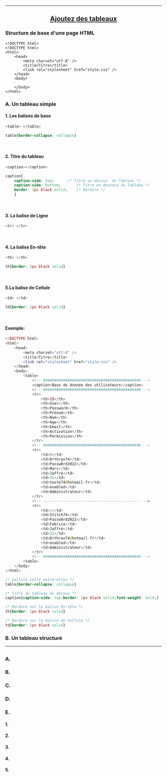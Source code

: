 ---------------------------------------------------------------------------------------------------------------------------------------------------------------
## <p align='center'> [Ajoutez des tableaux](https://openclassrooms.com/fr/courses/1603881-apprenez-a-creer-votre-site-web-avec-html5-et-css3/1606851-ajoutez-des-tableaux)</p>


### Structure de base d'une page HTML
```
<!DOCTYPE html>
<!DOCTYPE html>
<html>
	<head>
		<meta charset="utf-8" />
		<title>Titre</title>
		<link rel="stylesheet" href="style.css" />
	</head>
	<body>

	</body>
</html>
```


### A. Un tableau simple



#### 1. Les balises de base
```php
<table> </table>
```
```css
table{border-collapse: collapse}
```

<br />

#### 2. Titre du tableau
```php
<caption></caption>
```
```css
caption{
	caption-side: top;		/* Titre au-dessus  du Tableau */
	caption-side: bottom;		/* Titre en-dessous du Tableau */
	border: 1px black solid;	/* Bordure */
	}
```

<br />

#### 3. La balise de Ligne
```php
<tr> </tr>
```

<br />

#### 4. La balise En-tête
```php
<th> </th>
```
```css
th{border: 1px black solid}
```

<br />

#### 5.La balise de Cellule
```php
<td> </td>
```
```css
td{border: 1px black solid}
```

<br />


#### Exemple:
```php
<!DOCTYPE html>
<html>
	<head>
		<meta charset="utf-8" />
		<title>Titre</title>
		<link rel="stylesheet" href="style.css" />
	</head>
	<body>
		<table>
			<!-- ############################################ -->
			<caption>Base de donnée des utilisateurs</caption>
			<!-- ############################################ -->
			<tr>
				<th>ID</th>
				<th>User</th>
				<th>Password</th>
				<th>Prénom</th>
				<th>Nom</th>
				<th>Age</th>
				<th>Email</th>
				<th>Activation</th>
				<th>Permission</th>
			</tr>
			<!-- ############################################ -->
			<tr>
				<td>0</td>
				<td>Drthrax74</td>
				<td>Passw0rd2022</td>
				<td>Marc</td>
				<td>Jaffré</td>
				<td>31</td>
				<td>teste74@hotmail.fr</td>
				<td>enabled</td>
				<td>Administrateur</td>
			</tr>
			<!-- -------------------------------------------- -->
			<tr>
				<td>1</td>
				<td>Stitch74</td>
				<td>Passw0rd2022</td>
				<td>Fabrice</td>
				<td>Jaffré</td>
				<td>31</td>
				<td>Drthrax74@hotmail.fr</td>
				<td>enabled</td>
				<td>Administrateur</td>
			</tr>
			<!-- ############################################ -->
		<table>
	</body>
</html>
```
```css
/* Cellule collé entre-elles */
table{border-collapse: collapse}

/* Titre du tableau au dessus */
caption{caption-side: top;border: 1px black solid;font-weight: bold;}

/* Bordure sur la balise En-tête */
th{border: 1px black solid}

/* Bordure sur la balise de Cellule */
td{border: 1px black solid}
```





### B. Un tableau structuré
---------------------------------------------------------------------------------------------------------------------------------------------------------------
## <p align='center'> []()</p>

### A.
### B.
### C.
### D.
### E.


#### 1.
#### 2.
#### 3.
#### 4.
#### 5.

```
```
